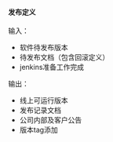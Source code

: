 #### 发布定义

输入：
* 软件待发布版本
* 待发布文档（包含回滚定义）
* jenkins准备工作完成

输出：
* 线上可运行版本
* 发布记录文档
* 公司内部及客户公告
* 版本tag添加